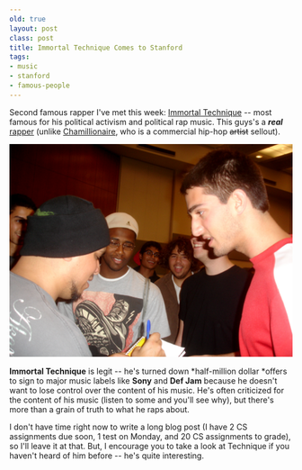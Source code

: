 ```yaml
---
old: true
layout: post
class: post
title: Immortal Technique Comes to Stanford
tags:
- music
- stanford
- famous-people
---
```


Second famous rapper I've met this week: [Immortal Technique](http://en.wikipedia.org/wiki/Immortal_Technique) -- most famous for his political activism and political rap music. This guys's a ***real*** [rapper](http://en.wikipedia.org/wiki/Rapper) (unlike [Chamillionaire](/ridin-dirty-at-stanford/), who is a commercial hip-hop <s>artist</s> sellout).

![Getting Immortal Technique's autograph for my brother"](/images/meeting-immortal-technique.jpg)

**Immortal Technique** is legit -- he's turned down *half-million dollar *offers to sign to major music labels like **Sony** and **Def Jam** because he doesn't want to lose control over the content of his music. He's often criticized for the content of his music (listen to some and you'll see why), but there's more than a grain of truth to what he raps about.

I don't have time right now to write a long blog post (I have 2 CS assignments due soon, 1 test on Monday, and 20 CS assignments to grade), so I'll leave it at that. But, I encourage you to take a look at Technique if you haven't heard of him before -- he's quite interesting.
